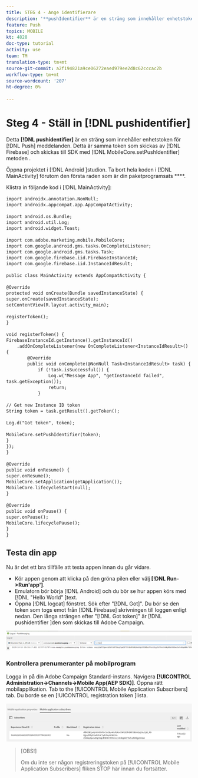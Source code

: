 ```yaml
---
title: STEG 4 - Ange identifierare
description: '**pushIdentifier** är en sträng som innehåller enhetstoken för push-meddelanden. Detta är samma token som skickas av Firebase och skickas till SDK med metoden MobileCore.setPushIdentifier.'
feature: Push
topics: MOBILE
kt: 4828
doc-type: tutorial
activity: use
team: TM
translation-type: tm+mt
source-git-commit: a2f194821a9ce06272eaed979ee2d8c62cccac2b
workflow-type: tm+mt
source-wordcount: '207'
ht-degree: 0%

---
```


# Steg 4 - Ställ in [!DNL pushidentifier]

Detta **[!DNL pushidentifier]** är en sträng som innehåller enhetstoken för [!DNL Push] meddelanden. Detta är samma token som skickas av [!DNL Firebase] och skickas till SDK med [!DNL MobileCore.setPushIdentifier] metoden .

Öppna projektet i [!DNL Android ]studion. Ta bort hela koden i [!DNL MainActivity] förutom den första raden som är din paketprogramsats ****.

Klistra in följande kod i [!DNL MainActivity]:

```java{.line-numbers}
import androidx.annotation.NonNull;
import androidx.appcompat.app.AppCompatActivity;

import android.os.Bundle;
import android.util.Log;
import android.widget.Toast;

import com.adobe.marketing.mobile.MobileCore;
import com.google.android.gms.tasks.OnCompleteListener;
import com.google.android.gms.tasks.Task;
import com.google.firebase.iid.FirebaseInstanceId;
import com.google.firebase.iid.InstanceIdResult;

public class MainActivity extends AppCompatActivity {

@Override
protected void onCreate(Bundle savedInstanceState) {
super.onCreate(savedInstanceState);
setContentView(R.layout.activity_main);

registerToken();
}

void registerToken() {
FirebaseInstanceId.getInstance().getInstanceId()
    .addOnCompleteListener(new OnCompleteListener<InstanceIdResult>() {
        @Override
        public void onComplete(@NonNull Task<InstanceIdResult> task) {
            if (!task.isSuccessful()) {
                Log.w("Message App", "getInstanceId failed", task.getException());
                return;
            }

// Get new Instance ID token
String token = task.getResult().getToken();

Log.d("Got token", token);

MobileCore.setPushIdentifier(token);
}
});
}

@Override
public void onResume() {
super.onResume();
MobileCore.setApplication(getApplication());
MobileCore.lifecycleStart(null);
}

@Override
public void onPause() {
super.onPause();
MobileCore.lifecyclePause();
}
}
```

## Testa din app

Nu är det ett bra tillfälle att testa appen innan du går vidare.

* Kör appen genom att klicka på den gröna pilen eller välj **[!DNL Run->Run'app']**.
* Emulatorn bör börja [!DNL Android] och du bör se hur appen körs med [!DNL "Hello World" ]text.
* Öppna [!DNL logcat] fönstret. Sök efter &quot;[!DNL Got]&quot;. Du bör se den token som togs emot från [!DNL Firebase] skrivningen till loggen enligt nedan. Den långa strängen efter &quot;[!DNL Got token]&quot; är [!DNL pushidentifier ]den som skickas till Adobe Campaign.

![logcat-token](assets/logcat-got-token.PNG)

### Kontrollera prenumeranter på mobilprogram

Logga in på din Adobe Campaign Standard-instans.
Navigera **[!UICONTROL Administration->Channels->Mobile App(AEP SDK)]**. Öppna rätt mobilapplikation. Tab to the [!UICONTROL Mobile Application Subscribers] tab. Du borde se en [!UICONTROL registration token ]lista.

![mobile-application-subscribers](assets/mobile-application-subscribers.PNG)

>[OBS!]
>
>Om du inte ser någon registreringstoken på [!UICONTROL Mobile Application Subscribers] fliken STOP här innan du fortsätter.
